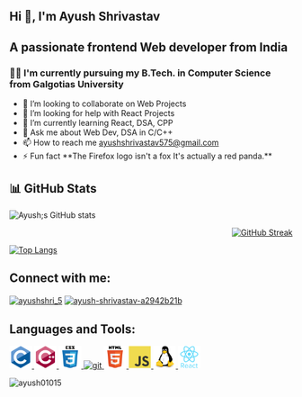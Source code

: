 <h2 align="left">Hi 👋, I'm Ayush Shrivastav</h2>
<h2 align="left">A passionate frontend Web developer from India</h2>
 <h3>👨‍🎓  I'm currently pursuing my B.Tech. in Computer Science from Galgotias University</h3>
<ul>
<li>👯 I’m looking to collaborate on Web Projects</li> 
<li>🤝 I’m looking for help with React Projects</li>
<li>🌱 I’m currently learning React, DSA, CPP</li>
<li>💬 Ask me about Web Dev, DSA in C/C++</li>
<li>📫 How to reach me <a href = "mailto: ayushshrivastav575@gmail.com">ayushshrivastav575@gmail.com</a></li>
<li>⚡ Fun fact **The Firefox logo isn't a fox It's actually a red panda.**</li>
</ul>

<h2>📊 GitHub Stats</h2>
<span><img src="https://github-readme-stats.vercel.app/api?username=Ayush01015&amp;theme=github_dark&amp;hide_border=true&amp;show_icons=true" alt="Ayush;s GitHub stats"></span>
<p align="right"><a href="https://git.io/streak-stats"><img src="http://github-readme-streak-stats.herokuapp.com?user=Ayush01015&amp;hide_border=true&amp;theme=github-dark-blue&amp;date_format=j%20M%5B%20Y%5D" alt="GitHub Streak"></a></p>
<p align="left"><a href="https://github.com/Ayush01015/github-readme-stats"><img src="https://github-readme-stats.vercel.app/api/top-langs/?username=Ayush01015&amp;hide_border=true&amp;theme=github_dark&amp;layout=compact" alt="Top Langs"></a></p>

<h2 align="left">Connect with me:</h2>
<p align="left">
<a href="https://twitter.com/ayushshri_5" target="blank"><img align="center" src="https://raw.githubusercontent.com/rahuldkjain/github-profile-readme-generator/master/src/images/icons/Social/twitter.svg" alt="ayushshri_5" height="30" width="40" /></a>
<a href="https://linkedin.com/in/ayush-shrivastav-a2942b21b" target="blank"><img align="center" src="https://raw.githubusercontent.com/rahuldkjain/github-profile-readme-generator/master/src/images/icons/Social/linked-in-alt.svg" alt="ayush-shrivastav-a2942b21b" height="30" width="40" /></a>
</p>

<h2 align="left">Languages and Tools:</h2>
<p align="left"> <a href="https://www.cprogramming.com/" target="_blank" rel="noreferrer"> <img src="https://raw.githubusercontent.com/devicons/devicon/master/icons/c/c-original.svg" alt="c" width="40" height="40"/> </a> <a href="https://www.w3schools.com/cpp/" target="_blank" rel="noreferrer"> <img src="https://raw.githubusercontent.com/devicons/devicon/master/icons/cplusplus/cplusplus-original.svg" alt="cplusplus" width="40" height="40"/> </a> <a href="https://www.w3schools.com/css/" target="_blank" rel="noreferrer"> <img src="https://raw.githubusercontent.com/devicons/devicon/master/icons/css3/css3-original-wordmark.svg" alt="css3" width="40" height="40"/> </a> <a href="https://git-scm.com/" target="_blank" rel="noreferrer"> <img src="https://www.vectorlogo.zone/logos/git-scm/git-scm-icon.svg" alt="git" width="40" height="40"/> </a> <a href="https://www.w3.org/html/" target="_blank" rel="noreferrer"> <img src="https://raw.githubusercontent.com/devicons/devicon/master/icons/html5/html5-original-wordmark.svg" alt="html5" width="40" height="40"/> </a> <a href="https://developer.mozilla.org/en-US/docs/Web/JavaScript" target="_blank" rel="noreferrer"> <img src="https://raw.githubusercontent.com/devicons/devicon/master/icons/javascript/javascript-original.svg" alt="javascript" width="40" height="40"/> </a> <a href="https://www.linux.org/" target="_blank" rel="noreferrer"> <img src="https://raw.githubusercontent.com/devicons/devicon/master/icons/linux/linux-original.svg" alt="linux" width="40" height="40"/> </a> <a href="https://reactjs.org/" target="_blank" rel="noreferrer"> <img src="https://raw.githubusercontent.com/devicons/devicon/master/icons/react/react-original-wordmark.svg" alt="react" width="40" height="40"/> </a> </p>
<p align="left"> <img src="https://komarev.com/ghpvc/?username=ayush01015&label=Profile%20views&color=0e75b6&style=flat" alt="ayush01015" /> </p>
